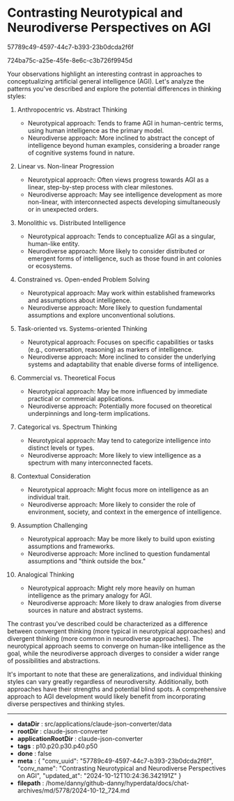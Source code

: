 # Contrasting Neurotypical and Neurodiverse Perspectives on AGI

57789c49-4597-44c7-b393-23b0dcda2f6f

724ba75c-a25e-45fe-8e6c-c3b726f9945d

 Your observations highlight an interesting contrast in approaches to conceptualizing artificial general intelligence (AGI). Let's analyze the patterns you've described and explore the potential differences in thinking styles:

1. Anthropocentric vs. Abstract Thinking
   - Neurotypical approach: Tends to frame AGI in human-centric terms, using human intelligence as the primary model.
   - Neurodiverse approach: More inclined to abstract the concept of intelligence beyond human examples, considering a broader range of cognitive systems found in nature.

2. Linear vs. Non-linear Progression
   - Neurotypical approach: Often views progress towards AGI as a linear, step-by-step process with clear milestones.
   - Neurodiverse approach: May see intelligence development as more non-linear, with interconnected aspects developing simultaneously or in unexpected orders.

3. Monolithic vs. Distributed Intelligence
   - Neurotypical approach: Tends to conceptualize AGI as a singular, human-like entity.
   - Neurodiverse approach: More likely to consider distributed or emergent forms of intelligence, such as those found in ant colonies or ecosystems.

4. Constrained vs. Open-ended Problem Solving
   - Neurotypical approach: May work within established frameworks and assumptions about intelligence.
   - Neurodiverse approach: More likely to question fundamental assumptions and explore unconventional solutions.

5. Task-oriented vs. Systems-oriented Thinking
   - Neurotypical approach: Focuses on specific capabilities or tasks (e.g., conversation, reasoning) as markers of intelligence.
   - Neurodiverse approach: More inclined to consider the underlying systems and adaptability that enable diverse forms of intelligence.

6. Commercial vs. Theoretical Focus
   - Neurotypical approach: May be more influenced by immediate practical or commercial applications.
   - Neurodiverse approach: Potentially more focused on theoretical underpinnings and long-term implications.

7. Categorical vs. Spectrum Thinking
   - Neurotypical approach: May tend to categorize intelligence into distinct levels or types.
   - Neurodiverse approach: More likely to view intelligence as a spectrum with many interconnected facets.

8. Contextual Consideration
   - Neurotypical approach: Might focus more on intelligence as an individual trait.
   - Neurodiverse approach: More likely to consider the role of environment, society, and context in the emergence of intelligence.

9. Assumption Challenging
   - Neurotypical approach: May be more likely to build upon existing assumptions and frameworks.
   - Neurodiverse approach: More inclined to question fundamental assumptions and "think outside the box."

10. Analogical Thinking
    - Neurotypical approach: Might rely more heavily on human intelligence as the primary analogy for AGI.
    - Neurodiverse approach: More likely to draw analogies from diverse sources in nature and abstract systems.

The contrast you've described could be characterized as a difference between convergent thinking (more typical in neurotypical approaches) and divergent thinking (more common in neurodiverse approaches). The neurotypical approach seems to converge on human-like intelligence as the goal, while the neurodiverse approach diverges to consider a wider range of possibilities and abstractions.

It's important to note that these are generalizations, and individual thinking styles can vary greatly regardless of neurodiversity. Additionally, both approaches have their strengths and potential blind spots. A comprehensive approach to AGI development would likely benefit from incorporating diverse perspectives and thinking styles.

---

* **dataDir** : src/applications/claude-json-converter/data
* **rootDir** : claude-json-converter
* **applicationRootDir** : claude-json-converter
* **tags** : p10.p20.p30.p40.p50
* **done** : false
* **meta** : {
  "conv_uuid": "57789c49-4597-44c7-b393-23b0dcda2f6f",
  "conv_name": "Contrasting Neurotypical and Neurodiverse Perspectives on AGI",
  "updated_at": "2024-10-12T10:24:36.342191Z"
}
* **filepath** : /home/danny/github-danny/hyperdata/docs/chat-archives/md/5778/2024-10-12_724.md